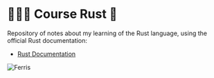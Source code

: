 # 🧑🏻‍💻 Course Rust 🦀
Repository of notes about my learning of the Rust language, using the official Rust documentation:
- [Rust Documentation](https://doc.rust-lang.org/book/title-page.html)

![Ferris](https://rustacean.net/assets/rustacean-flat-happy.svg)
